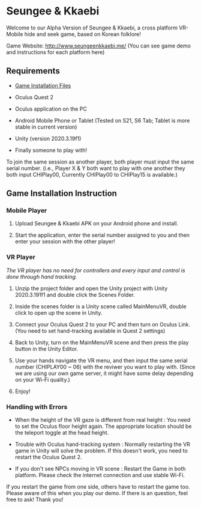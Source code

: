 # Seungee & Kkaebi

Welcome to our Alpha Version of Seungee & Kkaebi, a cross platform VR-Mobile hide and seek game, based on Korean folklore!

Game Website: http://www.seungeenkkaebi.me/ (You can see game demo and instructions for each platform here)

## Requirements

- [Game Installation Files](https://github.com/seank0h/Seung-ee-Kkaebi/releases/tag/AlphaVersion)

- Oculus Quest 2

- Oculus application on the PC

- Android Mobile Phone or Tablet (Tested on S21, S6 Tab; Tablet is more stable in current version)

- Unity (version 2020.3.19f1)

- Finally someone to play with!

To join the same session as another player, both player must input the same serial number. (i.e., Player X & Y both want to play with one another they both input CHIPlay00, Currently CHIPlay00 to CHIPlay15 is available.) 


## Game Installation Instruction
  
### Mobile Player
  
1. Upload Seungee & Kkaebi APK on your Android phone and install.
  
2. Start the application, enter the serial number assigned to you and then enter your session with the other player!
  

### VR Player
  
*The VR player has no need for controllers and every input and control is done through hand tracking.*
  
1. Unzip the project folder and open the Unity project with Unity 2020.3.191f1 and double click the Scenes Folder.
  
2. Inside the scenes folder is a Unity scene called MainMenuVR, double click to open up the scene in Unity.
  
3. Connect your Oculus Quest 2 to your PC and then turn on Oculus Link. (You need to set hand-tracking available in Quest 2 settings)
  
4. Back to Unity, turn on the MainMenuVR scene and then press the play button in the Unity Editor.
  
5. Use your hands navigate the VR menu, and then input the same serial number (CHIPLAY00 ~ 06) with the reviwer you want to play with. (Since we are using our own game server, it might have some delay depending on your Wi-Fi quality.)

6. Enjoy!


### Handling with Errors

- When the height of the VR gaze is different from real height : You need to set the Oculus floor height again. The appropriate location should be the teleport toggle at the head height.

- Trouble with Oculus hand-tracking system : Normally restarting the VR game in Unity will solve the problem. If this doesn't work, you need to restart the Oculus Quest 2.

- If you don't see NPCs moving in VR scene : Restart the Game in both platform. Please check the internet connection and use stable Wi-Fi.

If you restart the game from one side, others have to restart the game too. Please aware of this when you play our demo. If there is an question, feel free to ask! Thank you!


